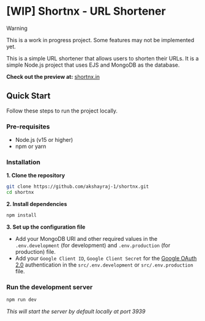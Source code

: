 # [WIP] Shortnx - URL Shortener

> [!WARNING] 
> This is a work in progress project. Some features may not be implemented yet.

This is a simple URL shortener that allows users to shorten their URLs. It is a simple Node.js project that uses EJS and MongoDB as the database.

**Check out the preview at:** [shortnx.in](https://shortnx.in)

## Quick Start
Follow these steps to run the project locally.

### Pre-requisites
- Node.js (v15 or higher)
- npm or yarn

### Installation

**1. Clone the repository**

```bash
git clone https://github.com/akshayraj-1/shortnx.git
cd shortnx
```

**2. Install dependencies**

```bash
npm install
```

**3. Set up the configuration file**
- Add your MongoDB URI and other required values in the `.env.development` (for development) and `.env.production` (for production) file.
- Add your `Google Client ID`, `Google Client Secret` for the [Google OAuth 2.0](https://developers.google.com/identity/protocols/oauth2) authentication in the `src/.env.development` or `src/.env.production` file.

### Run the development server

```bash
npm run dev
```
_This will start the server by default locally at port 3939_
